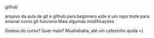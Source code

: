 github

arquivo da aula de git e github para beginners
este é um repo teste para ensinar como git funciona
Mais algumas modificações

Gostou do curso? Quer mais? Muahahaha, até um cafezinho ajuda =)